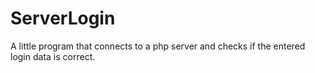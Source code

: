 # ServerLogin
A little program that connects to a php server and checks if the entered login data is correct.
